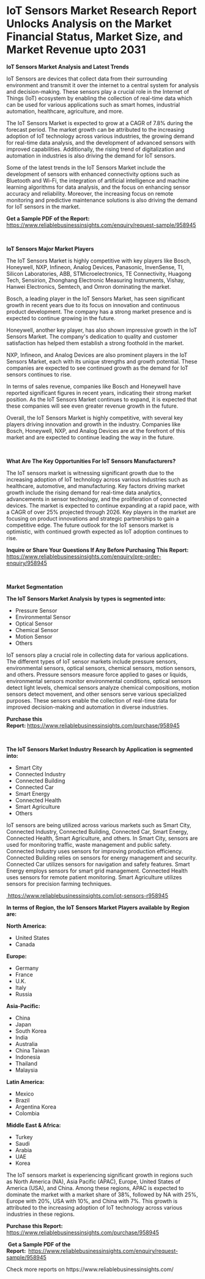 <p><h1>IoT Sensors Market Research Report Unlocks Analysis on the Market Financial Status, Market Size, and Market Revenue upto 2031</h1></p><p><strong>IoT Sensors Market Analysis and Latest Trends</strong></p>
<p><p>IoT Sensors are devices that collect data from their surrounding environment and transmit it over the internet to a central system for analysis and decision-making. These sensors play a crucial role in the Internet of Things (IoT) ecosystem by enabling the collection of real-time data which can be used for various applications such as smart homes, industrial automation, healthcare, agriculture, and more.</p><p>The IoT Sensors Market is expected to grow at a CAGR of 7.8% during the forecast period. The market growth can be attributed to the increasing adoption of IoT technology across various industries, the growing demand for real-time data analysis, and the development of advanced sensors with improved capabilities. Additionally, the rising trend of digitalization and automation in industries is also driving the demand for IoT sensors.</p><p>Some of the latest trends in the IoT Sensors Market include the development of sensors with enhanced connectivity options such as Bluetooth and Wi-Fi, the integration of artificial intelligence and machine learning algorithms for data analysis, and the focus on enhancing sensor accuracy and reliability. Moreover, the increasing focus on remote monitoring and predictive maintenance solutions is also driving the demand for IoT sensors in the market.</p></p>
<p><strong>Get a Sample PDF of the Report:&nbsp;</strong> <a href="https://www.reliablebusinessinsights.com/enquiry/request-sample/958945">https://www.reliablebusinessinsights.com/enquiry/request-sample/958945</a></p>
<p>&nbsp;</p>
<p><strong>IoT Sensors Major Market Players</strong></p>
<p><p>The IoT Sensors Market is highly competitive with key players like Bosch, Honeywell, NXP, Infineon, Analog Devices, Panasonic, InvenSense, TI, Silicon Laboratories, ABB, STMicroelectronics, TE Connectivity, Huagong Tech, Sensirion, Zhonghang Electronic Measuring Instruments, Vishay, Hanwei Electronics, Semtech, and Omron dominating the market.</p><p>Bosch, a leading player in the IoT Sensors Market, has seen significant growth in recent years due to its focus on innovation and continuous product development. The company has a strong market presence and is expected to continue growing in the future.</p><p>Honeywell, another key player, has also shown impressive growth in the IoT Sensors Market. The company's dedication to quality and customer satisfaction has helped them establish a strong foothold in the market.</p><p>NXP, Infineon, and Analog Devices are also prominent players in the IoT Sensors Market, each with its unique strengths and growth potential. These companies are expected to see continued growth as the demand for IoT sensors continues to rise.</p><p>In terms of sales revenue, companies like Bosch and Honeywell have reported significant figures in recent years, indicating their strong market position. As the IoT Sensors Market continues to expand, it is expected that these companies will see even greater revenue growth in the future.</p><p>Overall, the IoT Sensors Market is highly competitive, with several key players driving innovation and growth in the industry. Companies like Bosch, Honeywell, NXP, and Analog Devices are at the forefront of this market and are expected to continue leading the way in the future.</p></p>
<p>&nbsp;</p>
<p><strong>What Are The Key Opportunities For IoT Sensors Manufacturers?</strong></p>
<p><p>The IoT sensors market is witnessing significant growth due to the increasing adoption of IoT technology across various industries such as healthcare, automotive, and manufacturing. Key factors driving market growth include the rising demand for real-time data analytics, advancements in sensor technology, and the proliferation of connected devices. The market is expected to continue expanding at a rapid pace, with a CAGR of over 25% projected through 2026. Key players in the market are focusing on product innovations and strategic partnerships to gain a competitive edge. The future outlook for the IoT sensors market is optimistic, with continued growth expected as IoT adoption continues to rise.</p></p>
<p><strong>Inquire or Share Your Questions If Any Before Purchasing This Report:</strong> <a href="https://www.reliablebusinessinsights.com/enquiry/pre-order-enquiry/958945">https://www.reliablebusinessinsights.com/enquiry/pre-order-enquiry/958945</a></p>
<p>&nbsp;</p>
<p><strong>Market Segmentation</strong></p>
<p><strong>The IoT Sensors Market Analysis by types is segmented into:</strong></p>
<p><ul><li>Pressure Sensor</li><li>Environmental Sensor</li><li>Optical Sensor</li><li>Chemical Sensor</li><li>Motion Sensor</li><li>Others</li></ul></p>
<p><p>IoT sensors play a crucial role in collecting data for various applications. The different types of IoT sensor markets include pressure sensors, environmental sensors, optical sensors, chemical sensors, motion sensors, and others. Pressure sensors measure force applied to gases or liquids, environmental sensors monitor environmental conditions, optical sensors detect light levels, chemical sensors analyze chemical compositions, motion sensors detect movement, and other sensors serve various specialized purposes. These sensors enable the collection of real-time data for improved decision-making and automation in diverse industries.</p></p>
<p><strong>Purchase this Report:&nbsp;</strong><a href="https://www.reliablebusinessinsights.com/purchase/958945">https://www.reliablebusinessinsights.com/purchase/958945</a></p>
<p>&nbsp;</p>
<p><strong>The IoT Sensors Market Industry Research by Application is segmented into:</strong></p>
<p><ul><li>Smart City</li><li>Connected Industry</li><li>Connected Building</li><li>Connected Car</li><li>Smart Energy</li><li>Connected Health</li><li>Smart Agriculture</li><li>Others</li></ul></p>
<p><p>IoT sensors are being utilized across various markets such as Smart City, Connected Industry, Connected Building, Connected Car, Smart Energy, Connected Health, Smart Agriculture, and others. In Smart City, sensors are used for monitoring traffic, waste management and public safety. Connected Industry uses sensors for improving production efficiency. Connected Building relies on sensors for energy management and security. Connected Car utilizes sensors for navigation and safety features. Smart Energy employs sensors for smart grid management. Connected Health uses sensors for remote patient monitoring. Smart Agriculture utilizes sensors for precision farming techniques.</p></p>
<p><a href="https://www.reliablebusinessinsights.com/iot-sensors-r958945">&nbsp;https://www.reliablebusinessinsights.com/iot-sensors-r958945</a></p>
<p><strong>In terms of Region, the IoT Sensors Market Players available by Region are:</strong></p>
<p>
    <p> <strong> North America: </strong>
        <ul>
            <li>United States</li>
            <li>Canada</li>
        </ul>
        </p> 
    <p> <strong> Europe: </strong>
        <ul>
            <li>Germany</li>
            <li>France</li>
            <li>U.K.</li>
            <li>Italy</li>
            <li>Russia</li>
        </ul>
        </p> 
    <p> <strong> Asia-Pacific: </strong>
        <ul>
            <li>China</li>
            <li>Japan</li>
            <li>South Korea</li>
            <li>India</li>
            <li>Australia</li>
            <li>China Taiwan</li>
            <li>Indonesia</li>
            <li>Thailand</li>
            <li>Malaysia</li>
        </ul>
        </p> 
    <p> <strong> Latin America: </strong>
        <ul>
            <li>Mexico</li>
            <li>Brazil</li>
            <li>Argentina Korea</li>
            <li>Colombia</li>
        </ul>
        </p> 
    <p> <strong> Middle East & Africa: </strong>
        <ul>
            <li>Turkey</li>
            <li>Saudi</li>
            <li>Arabia</li>
            <li>UAE</li>
            <li>Korea</li>
        </ul>
    </p>
    </p>
<p><p>The IoT sensors market is experiencing significant growth in regions such as North America (NA), Asia Pacific (APAC), Europe, United States of America (USA), and China. Among these regions, APAC is expected to dominate the market with a market share of 38%, followed by NA with 25%, Europe with 20%, USA with 10%, and China with 7%. This growth is attributed to the increasing adoption of IoT technology across various industries in these regions.</p></p>
<p><strong>Purchase this Report: </strong><a href="https://www.reliablebusinessinsights.com/purchase/958945">https://www.reliablebusinessinsights.com/purchase/958945</a></p>
<p>&nbsp;<strong>Get a Sample PDF of the Report:&nbsp;&nbsp;</strong><a href="https://www.reliablebusinessinsights.com/enquiry/request-sample/958945">https://www.reliablebusinessinsights.com/enquiry/request-sample/958945</a></p>
<p><strong></strong></p>
<p>Check more reports on https://www.reliablebusinessinsights.com/</p>